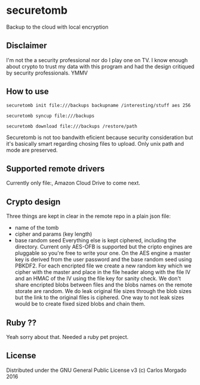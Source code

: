# securetomb
Backup to the cloud with local encryption

## Disclaimer
I'm not the a security professional nor do I play one on TV. I know enough about crypto to trust my data with this program and had the design critiqued by security professionals. YMMV

## How to use 

```
securetomb init file:///backups backupname /interesting/stuff aes 256
```

```
securetomb syncup file:///backups
```

```
securetomb download file:///backups /restore/path
```

Securetomb is not too bandwith eficient because security consideration but it's basically smart 
regarding chosing files to upload. Only unix path and mode are preserved. 

## Supported remote drivers
Currently only file:, Amazon Cloud Drive to come next.

## Crypto design
Three things are kept in clear in the remote repo in a plain json file:
 - name of the tomb
 - cipher and params (key length)
 - base random seed 
Everything else is kept ciphered, including the directory. 
Current only AES-OFB is supported but the cripto engines are pluggable so you're free to write your one. 
On the AES engine a master key is derived from the user password and the base random seed using PBKDF2. 
For each encripted file we create a new random key which we cipher with the master and place in the file 
header along with the file IV and an HMAC of the IV using the file key for sanity check.
We don't share encripted blobs between files and the blobs names on the remote storate are random. 
We do leak original file sizes through the blob sizes but the link to the original files is ciphered. One 
way to not leak sizes would be to create fixed sized blobs and chain them. 

## Ruby ??
Yeah sorry about that. Needed a ruby pet project. 

## License 
Distributed under the GNU General Public License v3
(c) Carlos Morgado 2016
